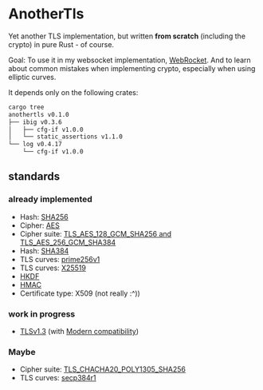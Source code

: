 # AnotherTls
Yet another TLS implementation, but written **from scratch** (including the
crypto) in pure Rust - of course.


Goal: To use it in my websocket implementation,
[WebRocket](https://github.com/otsmr/webrocket). And to learn about common
mistakes when implementing crypto, especially when using elliptic curves.


It depends only on the following crates:
```bash
cargo tree
anothertls v0.1.0
├── ibig v0.3.6
│   ├── cfg-if v1.0.0
│   └── static_assertions v1.1.0
└── log v0.4.17
    └── cfg-if v1.0.0
```

## standards
### already implemented
- Hash: [SHA256](https://datatracker.ietf.org/doc/html/rfc6234)
- Cipher: [AES](https://nvlpubs.nist.gov/nistpubs/FIPS/NIST.FIPS.197.pdf)
- Cipher suite: [TLS_AES_128_GCM_SHA256 and TLS_AES_256_GCM_SHA384](https://luca-giuzzi.unibs.it/corsi/Support/papers-cryptography/gcm-spec.pdf)
- Hash: [SHA384](https://datatracker.ietf.org/doc/html/rfc6234)
- TLS curves: [prime256v1](https://github.com/starkbank/ecdsa-python/)
- TLS curves: [X25519](https://martin.kleppmann.com/papers/curve25519.pdf)
- [HKDF](https://www.rfc-editor.org/rfc/rfc5869)
- [HMAC](https://www.rfc-editor.org/rfc/rfc2104)
- Certificate type: X509 (not really :^))
### work in progress
- [TLSv1.3](https://datatracker.ietf.org/doc/html/rfc8446) (with [Modern compatibility](https://wiki.mozilla.org/Security/Server_Side_TLS))
### Maybe
- Cipher suite: [TLS_CHACHA20_POLY1305_SHA256]()
- TLS curves: [secp384r1]()
